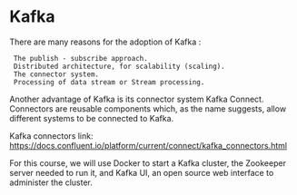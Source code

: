 # Kafka

There are many reasons for the adoption of Kafka :

     The publish - subscribe approach.
     Distributed architecture, for scalability (scaling).
     The connector system.
     Processing of data stream or Stream processing.

Another advantage of Kafka is its connector system Kafka Connect. Connectors are reusable components which, as the name suggests, allow different systems to be connected to Kafka.

Kafka connectors link:
https://docs.confluent.io/platform/current/connect/kafka_connectors.html

For this course, we will use Docker to start a Kafka cluster, the Zookeeper server needed to run it, and Kafka UI, an open source web interface to administer the cluster.
